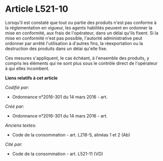 # Article L521-10

Lorsqu'il est constaté que tout ou partie des produits n'est pas conforme à la réglementation en vigueur, les agents
habilités peuvent en ordonner la mise en conformité, aux frais de l'opérateur, dans un délai qu'ils fixent. Si la mise en
conformité n'est pas possible, l'autorité administrative peut ordonner par arrêté l'utilisation à d'autres fins, la
réexportation ou la destruction des produits dans un délai qu'elle fixe.

Ces mesures s'appliquent, le cas échéant, à l'ensemble des produits, y compris les éléments qui ne sont plus sous le contrôle
direct de l'opérateur à qui elles incombent.

**Liens relatifs à cet article**

_Codifié par_:

  - Ordonnance n°2016-301 du 14 mars 2016 - art.

_Créé par_:

  - Ordonnance n°2016-301 du 14 mars 2016 - art.

_Anciens textes_:

  - Code de la consommation - art. L218-5, alinéas 1 et 2 (Ab)

_Cité par_:

  - Code de la consommation - art. L521-11 (VD)
